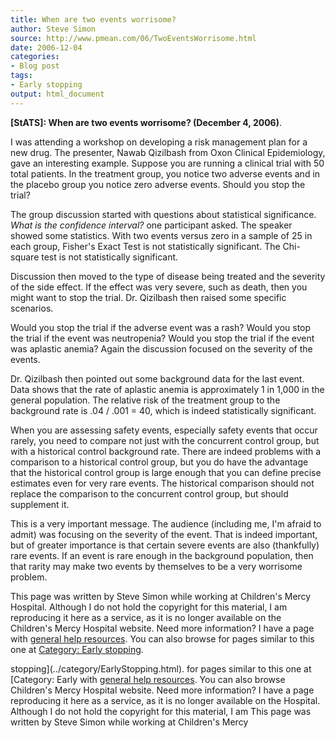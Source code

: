 ```yaml
---
title: When are two events worrisome?
author: Steve Simon
source: http://www.pmean.com/06/TwoEventsWorrisome.html
date: 2006-12-04
categories:
- Blog post
tags:
- Early stopping
output: html_document
---
```

**[StATS]: When are two events worrisome? (December
4, 2006)**.

I was attending a workshop on developing a risk management plan for a
new drug. The presenter, Nawab Qizilbash from Oxon Clinical
Epidemiology, gave an interesting example. Suppose you are running a
clinical trial with 50 total patients. In the treatment group, you
notice two adverse events and in the placebo group you notice zero
adverse events. Should you stop the trial?

The group discussion started with questions about statistical
significance. *What is the confidence interval?* one participant asked.
The speaker showed some statistics. With two events versus zero in a
sample of 25 in each group, Fisher\'s Exact Test is not statistically
significant. The Chi-square test is not statistically significant.

Discussion then moved to the type of disease being treated and the
severity of the side effect. If the effect was very severe, such as
death, then you might want to stop the trial. Dr. Qizilbash then raised
some specific scenarios.

Would you stop the trial if the adverse event was a rash? Would you stop
the trial if the event was neutropenia? Would you stop the trial if the
event was aplastic anemia? Again the discussion focused on the severity
of the events.

Dr. Qizilbash then pointed out some background data for the last event.
Data shows that the rate of aplastic anemia is approximately 1 in 1,000
in the general population. The relative risk of the treatment group to
the background rate is .04 / .001 = 40, which is indeed statistically
significant.

When you are assessing safety events, especially safety events that
occur rarely, you need to compare not just with the concurrent control
group, but with a historical control background rate. There are indeed
problems with a comparison to a historical control group, but you do
have the advantage that the historical control group is large enough
that you can define precise estimates even for very rare events. The
historical comparison should not replace the comparison to the
concurrent control group, but should supplement it.

This is a very important message. The audience (including me, I\'m
afraid to admit) was focusing on the severity of the event. That is
indeed important, but of greater importance is that certain severe
events are also (thankfully) rare events. If an event is rare enough in
the background population, then that rarity may make two events by
themselves to be a very worrisome problem.

This page was written by Steve Simon while working at Children\'s Mercy
Hospital. Although I do not hold the copyright for this material, I am
reproducing it here as a service, as it is no longer available on the
Children\'s Mercy Hospital website. Need more information? I have a page
with [general help resources](../GeneralHelp.html). You can also browse
for pages similar to this one at [Category: Early
stopping](../category/EarlyStopping.html).
<!---More--->
stopping](../category/EarlyStopping.html).
for pages similar to this one at [Category: Early
with [general help resources](../GeneralHelp.html). You can also browse
Children\'s Mercy Hospital website. Need more information? I have a page
reproducing it here as a service, as it is no longer available on the
Hospital. Although I do not hold the copyright for this material, I am
This page was written by Steve Simon while working at Children\'s Mercy

<!---Do not use
**[StATS]: When are two events worrisome? (December
This page was written by Steve Simon while working at Children\'s Mercy
Hospital. Although I do not hold the copyright for this material, I am
reproducing it here as a service, as it is no longer available on the
Children\'s Mercy Hospital website. Need more information? I have a page
with [general help resources](../GeneralHelp.html). You can also browse
for pages similar to this one at [Category: Early
stopping](../category/EarlyStopping.html).
--->

